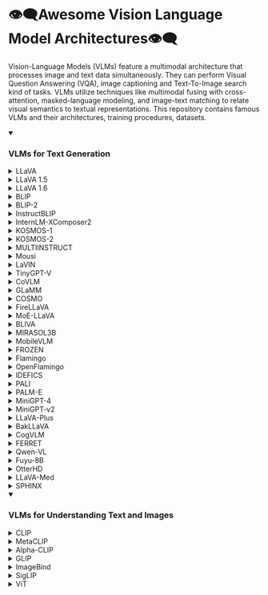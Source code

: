 # 👁️‍🗨️Awesome Vision Language Model Architectures👁️‍🗨️

Vision-Language Models (VLMs) feature a multimodal architecture that processes image and text data simultaneously. They can perform Visual Question Answering (VQA), image captioning and Text-To-Image search kind of tasks. VLMs utilize techniques like multimodal fusing with cross-attention, masked-language modeling, and image-text matching to relate visual semantics to textual representations. This repository contains famous VLMs and their architectures, training procedures, datasets.

<details open>
  <summary><h3>VLMs for Text Generation</h3></summary>
<details> 
  
  ![image](https://github.com/gokayfem/Awesome-VLM-Architectures/assets/88277926/722f0fbb-ea52-4a8a-ab1e-bec45ca7d04f)
  <summary>LLaVA</summary>    
    <table>
    <thead>
    <tr>
    <th>Title</th>
    <th>Architecture Overview</th>
    <th>Architecture Components</th>
    <th>Training Methods</th>
    <th>Alignment Techniques</th>
    <th>Alignment Fusion Methods</th>
    <th>Datasets Used</th>
    <th>Datasets Purpose</th>
    </tr>
    </thead>
    <tbody>
    <tr>
    <td><a href="https://arxiv.org/abs/2304.08485">LLaVA: Large Language and Vision Assistant</a></td>
    <td>LLaVA combines a pre-trained language model (LLM) with a visual model to leverage the capabilities of both for multimodal understanding. It integrates a vision encoder with a language decoder for processing and understanding language-image instruction data.</td>
    <td>Key components include the CLIP visual encoder for image feature extraction and the Vicuna language model for processing language instructions. A simple linear layer connects image features to the word embedding space, aligning visual and language representations.</td>
    <td>LLaVA is trained using a two-stage instruction-tuning procedure. The first stage involves pre-training for feature alignment, utilizing a filtered dataset to align image features with LLM word embeddings. The second stage involves fine-tuning both the projection layer and LLM end-to-end on specific tasks like a multimodal chatbot and Science QA, focusing on enhancing the model&#39;s instruction-following capabilities.</td>
    <td>The model employs instruction-tuning to align text-image data, generating multimodal instruction-following data using GPT-4. This involves converting image-text pairs into formats suitable for instruction-following tasks.</td>
    <td>A trainable projection matrix is used to convert visual features into language embedding tokens, aligning image and language representations within the same dimensional space. This facilitates encoding vision and text together effectively.</td>
    <td>Filtered CC3M, LLaVA-Instruct-158K, ScienceQA</td>
    <td>Filtered CC3M is used for pre-training to align visual and language features. LLaVA-Instruct-158K, a dataset generated using GPT-4, is used for fine-tuning on multimodal tasks. ScienceQA is utilized to evaluate the model&#39;s performance on multimodal reasoning tasks.</td>
    </tr>
    </tbody>
    </table>
</details>
<details>  
  <summary>LLaVA 1.5</summary> 
    <table>
    <thead>
    <tr>
    <th>Title</th>
    <th>Architecture Overview</th>
    <th>Architecture Components</th>
    <th>Training Methods</th>
    <th>Alignment Techniques</th>
    <th>Alignment Fusion Methods</th>
    <th>Datasets Used</th>
    <th>Datasets Purpose</th>
    </tr>
    </thead>
    <tbody>
    <tr>
    <td><a href="https://arxiv.org/abs/2310.03744">Improved Baselines with Visual Instruction Tuning</a></td>
    <td>This paper introduces enhancements to LLaVA&#39;s architecture, employing a CLIP-ViT-L-336px vision encoder and an MLP projection layer, which significantly improves its data efficiency and performance across a range of benchmarks.</td>
    <td>The enhanced architecture includes the CLIP-ViT-L-336px for visual encoding and a multi-layer perceptron (MLP) for the vision-language cross-modal connector, enhancing the model&#39;s multimodal understanding.</td>
    <td>LLaVA-1.5 achieves state-of-the-art performance on 11 benchmarks with simple modifications, using a two-stage training approach focusing on efficient feature alignment and fine-tuning with academic-task-oriented VQA data.</td>
    <td>The paper focuses on improving multimodal alignment through instruction tuning, employing a more powerful MLP vision-language connector over the original linear projection, facilitating better integration of visual and linguistic data.</td>
    <td>Uses an MLP-based vision-language connector for more effective fusion of visual and textual representations, aligning them closely in the embedding space.</td>
    <td>VQA-v2, GQA, academic-task-oriented VQA datasets, incorporating OCR and region-level perception data.</td>
    <td>These datasets are used to significantly enhance the model&#39;s visual understanding and reasoning capabilities, demonstrating state-of-the-art performance with academic-task-oriented data.</td>
    </tr>
    </tbody>
    </table>
</details>
<details>  
  <summary>LLaVA 1.6</summary> 
    <table>
    <thead>
    <tr>
    <th>Title</th>
    <th>Architecture Overview</th>
    <th>Architecture Components</th>
    <th>Training Methods</th>
    <th>Alignment Techniques</th>
    <th>Alignment Fusion Methods</th>
    <th>Datasets Used</th>
    <th>Datasets Purpose</th>
    </tr>
    </thead>
    <tbody>
    <tr>
    <td><a href="https://llava-vl.github.io/blog/2024-01-30-llava-next/">LLaVA-NeXT: Improved reasoning, OCR, and world knowledge</a></td>
    <td>LLaVA-NeXT introduces enhancements to LLaVA with higher image resolutions, improved visual reasoning and OCR capabilities, and better world knowledge. It maintains the minimalistic design of LLaVA-1.5, focusing on data efficiency and performance.</td>
    <td>Improvements include a higher input image resolution supporting up to 672x672, 336x1344, 1344x336 pixels, an enhanced visual instruction tuning data mixture for better reasoning and OCR, and efficient deployment with SGLang.</td>
    <td>LLaVA-NeXT is trained using less than 1M visual instruction tuning samples and reuses the pretrained connector from LLaVA-1.5, achieving efficient training with just 32 A100 GPUs in about 1 day.</td>
    <td>The model leverages high-resolution images for detailed visual perception and incorporates a high-quality data mixture for robust visual conversation and instruction following.</td>
    <td>Employs dynamic high-resolution techniques (&#39;AnyRes&#39;) to improve model&#39;s visual understanding, allowing it to handle images with varying resolutions effectively.</td>
    <td>LAION-GPT-V, ShareGPT-4V, DocVQA, SynDog-EN, ChartQA, DVQA, AI2D</td>
    <td>These datasets are utilized to enhance the model&#39;s visual reasoning, OCR capabilities, and understanding of charts and diagrams, aiming for improved performance across diverse multimodal tasks.</td>
    </tr>
    </tbody>
    </table>
</details>
<details>

  ![image](https://github.com/gokayfem/Awesome-VLM-Architectures/assets/88277926/27db1037-2b48-4097-9891-019ba77fc536)
  <summary>BLIP</summary>
    <table>
    <thead>
    <tr>
    <th>Title</th>
    <th>Architecture Overview</th>
    <th>Architecture Components</th>
    <th>Training Methods</th>
    <th>Alignment Techniques</th>
    <th>Alignment Fusion Methods</th>
    <th>Datasets Used</th>
    <th>Datasets Purpose</th>
    </tr>
    </thead>
    <tbody>
    <tr>
    <td><a href="https://arxiv.org/abs/2201.12086">BLIP: Bootstrapping Language-Image Pre-training for Unified Vision-Language Understanding and Generation</a></td>
    <td>BLIP introduces a Multimodal Mixture of Encoder-Decoder (MED) architecture for effective multi-task pre-training and flexible transfer learning. MED can function as a unimodal encoder, an image-grounded text encoder, or an image-grounded text decoder, allowing it to adapt to a variety of vision-language tasks.</td>
    <td>Visual Transformer as image encoder, BERT-based text encoder, additional cross-attention layers for image-text interaction, and causal self-attention layers for text generation. MED supports three functionalities: unimodal encoding, image-grounded text encoding, and image-grounded text decoding.</td>
    <td>Joint optimization of three pre-training objectives: Image-Text Contrastive Learning (ITC) for aligning visual and textual features, Image-Text Matching (ITM) for learning fine-grained image-text alignment, and Image-Conditioned Language Modeling (LM) for text generation from images. Uses a combination of human-annotated and web-collected noisy image-text pairs.</td>
    <td>Uses ITC and ITM losses for text-image alignment, leveraging a multimodal representation that captures the fine-grained relationship between visual and textual information.</td>
    <td>Employs cross-attention layers to inject visual information into the text encoder for image-grounded text encoding and modifies self-attention layers in the decoder for text generation, enabling effective encoding of vision and text together.</td>
    <td>COCO, Visual Genome, Conceptual Captions, Conceptual 12M, SBU Captions, LAION</td>
    <td>Used for pre-training to learn vision-language tasks, with COCO and Visual Genome providing high-quality human-annotated pairs, and the web datasets offering a large volume of image-text pairs for scalability and robustness enhancement.</td>
    </tr>
    </tbody>
    </table>
</details>
<details>

  ![image](https://github.com/gokayfem/Awesome-VLM-Architectures/assets/88277926/604460f9-478c-4cc1-ba35-287447c04b26)
  <summary>BLIP-2</summary>
    <table>
    <thead>
    <tr>
    <th>Title</th>
    <th>Architecture Overview</th>
    <th>Architecture Components</th>
    <th>Training Methods</th>
    <th>Alignment Techniques</th>
    <th>Alignment Fusion Methods</th>
    <th>Datasets Used</th>
    <th>Datasets Purpose</th>
    </tr>
    </thead>
    <tbody>
    <tr>
    <td><a href="https://arxiv.org/abs/2301.12597">BLIP-2: Bootstrapping Language-Image Pre-training with Frozen Image Encoders and Large Language Models</a></td>
    <td>BLIP-2 integrates frozen pre-trained image encoders and language models, leveraging a lightweight Querying Transformer (Q-Former) for bridging the modality gap between vision and language.</td>
    <td>Key components include frozen image encoders for visual representation, frozen large language models (LLMs) for textual understanding, and the Q-Former for extracting and integrating visual features relevant to textual queries.</td>
    <td>BLIP-2 employs a two-stage pre-training strategy. The first stage focuses on vision-language representation learning using frozen image encoders. The second stage involves vision-to-language generative learning leveraging frozen LLMs.</td>
    <td>The model uses learnable query vectors in the Q-Former to perform effective vision-language alignment.</td>
    <td>Fusion involves extracting language-informative visual representations via Q-Former, which are then integrated with LLMs to generate relevant textual outputs.</td>
    <td>COCO, Visual Genome, CC3M, CC12M, SBU, LAION400M</td>
    <td>These datasets facilitate comprehensive pre-training by providing diverse image-text pairs for learning visual representations and language generation tasks.</td>
    </tr>
    </tbody>
    </table>
</details>
<details>

  ![image](https://github.com/gokayfem/Awesome-VLM-Architectures/assets/88277926/5839e3a6-6fb8-469c-b84e-d60a851c1642)
  <summary>InstructBLIP</summary>
    <table>
    <thead>
    <tr>
    <th>Title</th>
    <th>Architecture Overview</th>
    <th>Architecture Components</th>
    <th>Training Methods</th>
    <th>Alignment Techniques</th>
    <th>Alignment Fusion Methods</th>
    <th>Datasets Used</th>
    <th>Datasets Purpose</th>
    </tr>
    </thead>
    <tbody>
    <tr>
    <td><a href="https://arxiv.org/abs/2305.06500v2">InstructBLIP: Towards General-purpose Vision-Language Models with Instruction Tuning </a></td>
    <td>InstructBLIP builds upon the pretrained BLIP-2 models, incorporating an image encoder, a large language model (LLM), and a Query Transformer (Q-Former) to bridge the two. The architecture is designed for instruction tuning, with the Q-Former being fine-tuned while keeping the image encoder and LLM frozen.</td>
    <td>Key components include a pre-trained BLIP-2 model (image encoder and LLM) and the Query Transformer (Q-Former), which extracts instruction-aware visual features from the image encoder&#39;s output.</td>
    <td>InstructBLIP is trained on a diverse set of instruction data, utilizing a balanced sampling strategy to synchronize learning across datasets. It employs the standard language modeling loss for instruction tuning, with specific adaptations for datasets involving scene texts by adding OCR tokens.</td>
    <td>Utilizes the Query Transformer (Q-Former) to achieve instruction-aware visual feature extraction, enabling the model to adapt visual representations to the task instruction.</td>
    <td>The Q-Former interacts with the image encoder&#39;s output through cross attention, using instruction text tokens as additional input to extract task-relevant image features. These features are then fed as soft prompt input to the LLM.</td>
    <td>26 datasets across 11 task categories, including image captioning, visual reasoning, image question answering, and more.</td>
    <td>Datasets are transformed into instruction tuning format to train the model for a wide range of vision-language tasks and evaluate its zero-shot generalization ability on unseen data and tasks.</td>
    </tr>
    </tbody>
    </table>
</details>
<details>

  ![image](https://github.com/gokayfem/Awesome-VLM-Architectures/assets/88277926/732d3b7b-02de-42d3-ae76-800bf035b391)
  <summary>InternLM-XComposer2</summary>
    <table>
    <thead>
    <tr>
    <th>Title</th>
    <th>Architecture.Overview</th>
    <th>Architecture.Components</th>
    <th>Training.Methods</th>
    <th>Alignment.Techniques</th>
    <th>Alignment.Fusion Methods</th>
    <th>Datasets.Used</th>
    <th>Datasets.Purpose</th>
    </tr>
    </thead>
    <tbody>
    <tr>
    <td><a href="https://ar5iv.org/pdf/2401.16420.pdf">InternLM-XComposer2: Mastering Free-form Text-Image Composition and Comprehension in Vision-Language Large Models</a></td>
    <td>InternLM-XComposer2 incorporates a vision encoder and a Large Language Model (LLM) interconnected via a Partial LoRA module. The model processes images and text, using visual tokens from the vision encoder and language tokens from the tokenized text.</td>
    <td>The model includes a vision encoder that extracts visual features, pre-trained using CLIP for image-language contrastive learning. InternLM-2 serves as the LLM, offering multi-lingual capabilities. The Partial LoRA (Low-Rank Adaptation) module aligns visual and language tokens by applying low-rank adaptation exclusively to visual tokens.</td>
    <td>Pre-training involves fine-tuning the vision encoder and Partial LoRA to align visual tokens with the LLM, using datasets for general semantic alignment, world knowledge alignment, and vision capability enhancement. Supervised fine-tuning includes multi-task training and free-form text-image composition, enhancing the model&#39;s ability to utilize image information and compose text-image content.</td>
    <td>Partial LoRA is used for effective alignment of different modalities, enriching the LLM with modality-specific knowledge while preserving its inherent capabilities.</td>
    <td>Partial LoRA selectively enhances visual tokens for robust performance in both visual and textual domains, enabling detailed perception, logical reasoning, and extensive knowledge integration in multimodal understanding.</td>
    <td>ShareGPT4V-PT, COCO, Nocaps, TextCaps, LAION400M, SBU, CC 3M, Concept Data, WanJuan, Flicker, MMC-Instruction, VQAv2, GQA, OK-VQA, AI2D, SQA, DVQA, ChartQA, MathQA, Geometry3K, A-OKVQA, KVQA, LLaVA-150k, LVIS-Instruct4V, ShareGPT-en&amp;zh, InternLM-Chat</td>
    <td>Used for pre-training and supervised fine-tuning to equip the model with capabilities in general semantic alignment, world knowledge alignment, vision capability enhancement, and to facilitate free-form text-image composition.</td>
    </tr>
    </tbody>
    </table>
</details>
<details>

  ![image](https://github.com/gokayfem/Awesome-VLM-Architectures/assets/88277926/50a9bbc0-b888-4407-800d-71880e248916)
  <summary>KOSMOS-1</summary>
    <table>
    <thead>
    <tr>
    <th>Title</th>
    <th>Architecture Overview</th>
    <th>Architecture Components</th>
    <th>Training Methods</th>
    <th>Alignment Techniques</th>
    <th>Alignment Fusion Methods</th>
    <th>Datasets Used</th>
    <th>Datasets Purpose</th>
    </tr>
    </thead>
    <tbody>
    <tr>
    <td><a href="https://arxiv.org/abs/2302.14045">Language Is Not All You Need: Aligning Perception with Language Models</a></td>
    <td>KOSMOS-1 is a multimodal large language model that integrates general modalities perception, zero-shot learning, few-shot learning, and generates outputs in an auto-regressive manner. Its backbone is a Transformer-based causal language model that incorporates text and other modalities.</td>
    <td>Key components include a Transformer-based decoder for processing input sequences, embedding modules for encoding text and modalities into vectors, and MAGNETO and XPOS for architecture improvements.</td>
    <td>Trained on web-scale multimodal corpora including monomodal data, cross-modal paired data, and interleaved multimodal data. It utilizes next-token prediction tasks for learning, with a focus on maximizing the log-likelihood of tokens.</td>
    <td>Utilizes interleaved image-text data for aligning the perception of general modalities with language models.</td>
    <td>The embedding module encodes both text tokens and input modalities into vectors, which are then processed by the Transformer-based decoder, integrating vision and text through sequential processing.</td>
    <td>The Pile, Common Crawl, English LAION-2B, LAION-400M, COYO-700M, Conceptual Captions, interleaved image-text data from Common Crawl.</td>
    <td>Text corpora for representation learning and language tasks, image-caption pairs and interleaved data for aligning perception with language models, and improving few-shot abilities.</td>
    </tr>
    </tbody>
    </table>
</details>
<details>

  ![image](https://github.com/gokayfem/Awesome-VLM-Architectures/assets/88277926/17420c9c-759d-4690-bfc8-e8d7792111e7)
  <summary>KOSMOS-2</summary>
    <table>
    <thead>
    <tr>
    <th>Title</th>
    <th>Architecture Overview</th>
    <th>Architecture Components</th>
    <th>Training Methods</th>
    <th>Alignment Techniques</th>
    <th>Alignment Fusion Methods</th>
    <th>Datasets Used</th>
    <th>Datasets Purpose</th>
    </tr>
    </thead>
    <tbody>
    <tr>
    <td><a href="https://arxiv.org/abs/2306.14824">KOSMOS-2: Grounding Multimodal Large Language Models to the World</a></td>
    <td>KOSMOS-2 is a grounded multimodal large language model that builds upon KOSMOS-1, integrating grounding and referring capabilities. It adopts the same Transformer-based causal language model architecture and training objectives as KOSMOS-1, with the addition of grounded image-text pairs to its training data.</td>
    <td>The model incorporates the grounding capability by training on a web-scale dataset of grounded image-text pairs (GRIT), utilizing continuous coordinates of bounding boxes converted into discrete location tokens, and linking these with text spans in a unified input representation.</td>
    <td>KOSMOS-2 was trained on grounded image-text pairs, monomodal text corpora, image-caption pairs, and interleaved image-text data. The training involved a large batch size and utilized the AdamW optimizer. The model was trained on 256 V100 GPUs, and the training process included instruction tuning with vision-language and language-only instruction datasets.</td>
    <td>The model&#39;s grounding technique involves converting the continuous coordinates of bounding boxes into discrete location tokens and linking these tokens with their corresponding text spans, effectively grounding text output to visual input.</td>
    <td>KOSMOS-2 uses a unified input representation that combines image embeddings with grounded text and location tokens, enabling the model to understand and refer to specific image regions or objects directly.</td>
    <td>GRIT, monomodal text corpora, image-caption pairs, and interleaved image-text data. GRIT is a large-scale dataset of grounded image-text pairs created for training KOSMOS-2.</td>
    <td>The GRIT dataset was specifically created to train the model with grounding capabilities, while the other datasets were used to enhance the model&#39;s language understanding, multimodal perception, and in-context learning abilities.</td>
    </tr>
    </tbody>
    </table>
</details>
<details>

  ![image](https://github.com/gokayfem/Awesome-VLM-Architectures/assets/88277926/bedfc8b1-7aff-44af-b605-4470ad030bdf)
  <summary>MULTIINSTRUCT</summary>
    <table>
    <thead>
    <tr>
    <th>Title</th>
    <th>Architecture Overview</th>
    <th>Architecture Components</th>
    <th>Training Methods</th>
    <th>Alignment Techniques</th>
    <th>Alignment Fusion Methods</th>
    <th>Datasets Used</th>
    <th>Datasets Purpose</th>
    </tr>
    </thead>
    <tbody>
    <tr>
    <td><a href="https://arxiv.org/abs/2212.10773">MULTIINSTRUCT: Improving Multi-Modal Zero-Shot Learning via Instruction Tuning </a></td>
    <td>MULTIINSTRUCT uses OFA as the base pre-trained multimodal model, adopting a Transformer-based sequence-to-sequence framework for encoding instructions, text, images, and bounding boxes within a unified token space.</td>
    <td>The architecture components include a transformer-based encoder for processing inputs (including optional images) and instructions, and a transformer-based decoder for predicting outputs.</td>
    <td>The model is fine-tuned on the MULTIINSTRUCT dataset with instruction tuning. Training involves mixing instances from multiple tasks, random shuffling, and randomly sampling instruction templates for batch-based training. It also explores transfer learning from the NATURAL INSTRUCTIONS dataset through Mixed Instruction Tuning and Sequential Instruction Tuning.</td>
    <td>Uses byte-pair encoding and VQ-GAN for aligning text and image tokens within a unified vocabulary, enabling the model to process various input/output types seamlessly.</td>
    <td>Employs a unified sequence-to-sequence model architecture to encode multimodal inputs (text, images, bounding boxes) with instructions, facilitating deep integration and alignment of vision and language modalities.</td>
    <td>MULTIINSTRUCT, NATURAL INSTRUCTIONS</td>
    <td>MULTIINSTRUCT is used for fine-tuning the model with multimodal tasks and instructions. NATURAL INSTRUCTIONS is used for exploring transfer learning to enhance model&#39;s performance on multimodal tasks.</td>
    </tr>
    </tbody>
    </table>
</details>
<details>

  ![image](https://github.com/gokayfem/Awesome-VLM-Architectures/assets/88277926/7e09c9d8-4c18-4970-9a24-b5e538285a72)
  <summary>Mousi</summary>
    <table>
    <thead>
    <tr>
    <th>Title</th>
    <th>Architecture.Overview</th>
    <th>Architecture.Components</th>
    <th>Training.Methods</th>
    <th>Alignment.Techniques</th>
    <th>Alignment.Fusion Methods</th>
    <th>Datasets.Used</th>
    <th>Datasets.Purpose</th>
    </tr>
    </thead>
    <tbody>
    <tr>
    <td><a href="https://ar5iv.org/pdf/2401.17221.pdf">MouSi: Poly-Visual-Expert Vision-Language Models</a></td>
    <td>MouSi incorporates multiple visual experts into a single model to enhance VLM capabilities, addressing the limitations of single visual component models. It uses a poly-expert fusion network for integrating outputs from various visual experts, like CLIP for image-text matching and SAM for image segmentation, into a cohesive model that interfaces efficiently with pre-trained LLMs.</td>
    <td>The model consists of a multi-expert visual encoder selecting experts from a pool, a poly-expert fusion network (either a projection fusion method or a Q-Former fusion method), and a pre-trained open-source LLM (e.g., Vicuna v1.5).</td>
    <td>MouSi&#39;s training involves a pre-training phase where the text-only LLM and the multi-expert encoder are frozen, focusing on training the poly-visual fusion network. This is followed by a fine-tuning phase where the LLM is unfrozen and trained alongside the poly-visual fusion network on high-quality supervised datasets.</td>
    <td>MouSi uses a poly-expert fusion network to integrate the outputs of different visual experts, aligning them multimodally to the vision input tokens.</td>
    <td>The fusion is achieved either through a simple projection fusion method or a Q-Former fusion method, facilitating the encoding of vision and text together effectively by compressing multi-channel visual information.</td>
    <td>LCS-558K, LAION-CC-SBU collection, diverse and high-quality SFT datasets</td>
    <td>The LCS-558K and LAION-CC-SBU are used for pre-training to align the representation space of text and images. The SFT datasets are utilized in the fine-tuning phase to train the model on a wide range of multimodal tasks, enhancing its performance and capabilities.</td>
    </tr>
    </tbody>
    </table>
</details>
<details>

  ![image](https://github.com/gokayfem/Awesome-VLM-Architectures/assets/88277926/8afc8259-fa72-4e52-8080-a4ea12208e32)
  <summary>LaVIN</summary>
    <table>
    <thead>
    <tr>
    <th>Title</th>
    <th>Architecture Overview</th>
    <th>Architecture Components</th>
    <th>Training Methods</th>
    <th>Alignment Techniques</th>
    <th>Alignment Fusion Methods</th>
    <th>Datasets Used</th>
    <th>Datasets Purpose</th>
    </tr>
    </thead>
    <tbody>
    <tr>
    <td><a href="https://arxiv.org/abs/2305.15023v3">Cheap and Quick: Efficient Vision-Language Instruction Tuning for Large Language Models </a></td>
    <td>LaVIN introduces a novel learning regime, Mixture-of-Modality Adaptation (MMA), leveraging lightweight adapters for vision-language (VL) instruction tuning. This approach connects the image encoder and LLM, optimizing the entire multimodal LLM via a small number of parameters.</td>
    <td>Key components include Mixture-of-Modality Adapter (MM-Adapter) for connecting the LLM with the image encoder using lightweight adaptation modules, and Mixture-of-Modality Training (MMT) for joint optimization of multimodal LLM in an end-to-end manner.</td>
    <td>LaVIN employs MMA, enabling efficient training by only fine-tuning inserted adapters. This scheme reduces the number of optimized parameters to a small scale (3~5M), significantly cutting training time and storage costs without additional VL pre-training.</td>
    <td>MM-Adapter facilitates automatic shifting between single- and multi-modal instructions, enhancing adaptation to VL tasks.</td>
    <td>MM-Adapter dynamically adjusts adaptations for input features through a routing function, allowing efficient integration of vision and text embeddings.</td>
    <td>ScienceQA, Alphaca-52k, LLaVA-158k</td>
    <td>ScienceQA is used for evaluating multimodal question answering performance. Alphaca-52k (text-only) and LLaVA-158k (text-image pairs) datasets are utilized for tuning and extending LaVIN to a multimodal chatbot, demonstrating its superior vision-language understanding.</td>
    </tr>
    </tbody>
    </table>
</details>
<details>

  ![image](https://github.com/gokayfem/Awesome-VLM-Architectures/assets/88277926/3e7c93bc-7963-4c2e-b207-226a03d152ca)
  <summary>TinyGPT-V</summary>
    <table>
    <thead>
    <tr>
    <th>Title</th>
    <th>Architecture Overview</th>
    <th>Architecture Components</th>
    <th>Training Methods</th>
    <th>Alignment Techniques</th>
    <th>Alignment Fusion Methods</th>
    <th>Datasets Used</th>
    <th>Datasets Purpose</th>
    </tr>
    </thead>
    <tbody>
    <tr>
    <td><a href="https://arxiv.org/abs/2312.16862v1">TinyGPT-V: Efficient Multimodal Large Language Model via Small Backbones</a></td>
    <td>TinyGPT-V architecture includes a visual encoder (EVA of ViT), linear projection layers, and the Phi-2 language model as its backbone. It utilizes Q-Former from BLIP-2 for initial linear projection, aiming to efficiently embed visual features into the language model.</td>
    <td>Visual encoder backbone (EVA of ViT), linear projection layers for embedding visual features, Phi-2 large language model with 2.7 billion parameters, normalization and LoRA mechanisms to stabilize training and enhance model&#39;s performance.</td>
    <td>TinyGPT-V&#39;s training comprises four stages: warm-up training with image-text pairs, pre-training to process image modality inputs, instruction fine-tuning with image-text pairings for human-like learning, and multi-task learning to enhance conversation abilities and multimodal instruction tuning.</td>
    <td>Uses linear projection layers and Q-Former for embedding visual features, LoRA for fine-tuning language model, normalization techniques (RMSNorm and LayerNorm) to stabilize training.</td>
    <td>Employs linear projection layers and the Q-Former layer from BLIP-2 architecture for initial embedding of visual features into the language model, ensuring efficient encoding and fusion of vision and text.</td>
    <td>LAION, CC3M, SBU, MiniGPT-4 Stage2 for CC &amp; SBU, Text Captions, RefCOCO, RefCOCO+, RefCOCOg, Visual Genome, GQA, VQAv2, OK-VQA, AOK-VQA, LLaVA dataset, Flickr30k, Multi-task conversation, Unnatural Instructions</td>
    <td>Used for various stages of training including warm-up, pre-training, instruction fine-tuning, and multi-task learning. Supports the model&#39;s capabilities in vision-language understanding, generation, and performing tasks like visual question answering, image captioning, referring expression comprehension, object parsing, and grounding.</td>
    </tr>
    </tbody>
    </table>
</details>
<details>

  ![image](https://github.com/gokayfem/Awesome-VLM-Architectures/assets/88277926/80e807cb-c2cf-491a-a3b4-1223afde1981)
  <summary>CoVLM</summary>
    <table>
    <thead>
    <tr>
    <th>Title</th>
    <th>Architecture Overview</th>
    <th>Architecture Components</th>
    <th>Training Methods</th>
    <th>Alignment Techniques</th>
    <th>Alignment Fusion Methods</th>
    <th>Datasets Used</th>
    <th>Datasets Purpose</th>
    </tr>
    </thead>
    <tbody>
    <tr>
    <td><a href="https://arxiv.org/abs/2311.03354v1">CoVLM: Composing Visual Entities and Relationships in Large Language Models via Communicative Decoding</a></td>
    <td>CoVLM integrates a vision module and a language model (LLM) to achieve vision-language communicative decoding. It uses communication tokens for dynamic interaction between the detection network and the LLM.</td>
    <td>Image encoder (CLIP ViT-L), detection network (YOLOX), pre-trained Pythia model for LLM. Special communication tokens facilitate vision-language modeling and communication.</td>
    <td>CoVLM was pre-trained on a large-scale grounded image-text dataset consisting of 97M image-text pairs from various sources. It utilizes a grounding pipeline to associate text spans with corresponding visual entities in images.</td>
    <td>Utilizes special communication tokens for dynamic interaction and iterative communication between vision and language components, facilitating top-down language-to-vision and bottom-up vision-to-language communication.</td>
    <td>The model embeds visual and text features into a shared embedding space, enabling seamless integration and interaction between language tokens and visual embeddings.</td>
    <td>COCO, CC3M, CC12M, Visual Genome, SBU, LAION400M</td>
    <td>Used for pre-training CoVLM by grounding image-text pairs, facilitating the association of text descriptions with their corresponding visual entities.</td>
    </tr>
    </tbody>
    </table>
</details>
<details>

  ![image](https://github.com/gokayfem/Awesome-VLM-Architectures/assets/88277926/ccb22206-6a48-4b77-8cc1-094fe86d72fd)
  <summary>GLaMM</summary>
    <table>
    <thead>
    <tr>
    <th>Title</th>
    <th>Architecture.Overview</th>
    <th>Architecture.Components</th>
    <th>Training.Methods</th>
    <th>Alignment.Techniques</th>
    <th>Alignment.Fusion Methods</th>
    <th>Datasets.Used</th>
    <th>Datasets.Purpose</th>
    </tr>
    </thead>
    <tbody>
    <tr>
    <td><a href="https://ar5iv.org/pdf/2311.03356.pdf">GLaMM: Pixel Grounding Large Multimodal Model</a></td>
    <td>GLaMM integrates five core components for visually grounded conversations: Global Image Encoder, Region Encoder, LLM, Grounding Image Encoder, and Pixel Decoder. It handles both textual and visual prompts, offering scene-level understanding, region-level understanding, and pixel-level grounding.</td>
    <td>Global Image Encoder for holistic scene understanding, Region Encoder for interpreting user-specified image regions, LLM for integrating projected image features and text instructions, Grounding Image Encoder for pixel-level object grounding, and Pixel Decoder for generating segmentation masks.</td>
    <td>Utilizes a comprehensive approach involving both automated and manual data annotation pipelines. The Grounding-anything Dataset (GranD) is developed for densely annotated captions and segmentation masks, supporting the model&#39;s training for the Grounded Conversation Generation (GCG) task.</td>
    <td>Employs a vision-to-language (V-L) projection layer for mapping image features into the language space, enabling effective text-image alignment.</td>
    <td>The model uses a language-to-prompt (L-P) projection layer for transforming text embeddings related to segmentation into the decoder space, facilitating the encoding of vision and text together for pixel-level grounding.</td>
    <td>Grounding-anything Dataset (GranD)</td>
    <td>GranD is used for pretraining and fine-tuning GLaMM, offering 7.5M unique concepts grounded in 810M regions with segmentation masks for training the model in the novel Grounded Conversation Generation task.</td>
    </tr>
    </tbody>
    </table>
</details>
<details>

  ![image](https://github.com/gokayfem/Awesome-VLM-Architectures/assets/88277926/0c256daa-1573-4110-a665-5927ee2e293f)
  <summary>COSMO</summary>
    <table>
    <thead>
    <tr>
    <th>Title</th>
    <th>Architecture.Overview</th>
    <th>Architecture.Components</th>
    <th>Training.Methods</th>
    <th>Alignment.Techniques</th>
    <th>Alignment.Fusion Methods</th>
    <th>Datasets.Used</th>
    <th>Datasets.Purpose</th>
    </tr>
    </thead>
    <tbody>
    <tr>
    <td><a href="https://arxiv.org/pdf/2401.00849.pdf">COntrastive-Streamlined MultimOdal framework (CosMo)</a></td>
    <td>CosMo introduces a novel architecture for interleaved data pre-training, combining a visual encoder with a pre-trained Large Language Model (LLM) partitioned into dedicated unimodal text processing and multimodal data handling components. It incorporates an additional contrastive loss to enhance both classification and generation tasks.</td>
    <td>The framework consists of two main components: a visual encoder based on Vision Transformer (ViT) from Open-CLIP, and an LLM. The LLM is partitioned into two segments for diverse tasks, aiming to reduce overall parameters while handling extensive interleaved data sequences.</td>
    <td>CosMo is trained with a blend of language modeling loss and contrastive loss, aimed at handling interleaved text and visual sequences. It employs AdamW optimizer, a cosine learning rate schedule, and DeepSpeed fp16 precision for training across 128 NVIDIA V100 GPUs, demonstrating a strategic partitioning of the LLM into dedicated components for improved computational efficiency.</td>
    <td>CosMo enhances image-text alignment by incorporating a learnable query for global attention across all tokens, including an additional query for Text Fusion Layers. This allows a comprehensive understanding of token sets and optimizes the contrastive loss.</td>
    <td>The model employs gated cross-attention layers for multimodal fusion, introducing bottlenecks in input and output feature channels to reduce learnable parameters. This lightweight fusion approach effectively integrates visual information for precise next-token prediction.</td>
    <td>CC3M, SBU, LAION400M, DataComp1B, MMC4, WebVid, Howto-Interlink7M</td>
    <td>These datasets were used to train CosMo, providing a mix of image-text, video-text, and interleaved image-text data. Howto-Interlink7M, a novel dataset introduced in this work, aims to provide high-quality annotated captions for improved video-language understanding, demonstrating the model&#39;s effectiveness across 14 diverse downstream datasets.</td>
    </tr>
    </tbody>
    </table>
</details>
<details>
  <summary>FireLLaVA</summary>
    <table>
    <thead>
    <tr>
    <th>Title</th>
    <th>Architecture Overview</th>
    <th>Architecture Components</th>
    <th>Training Methods</th>
    <th>Alignment Techniques</th>
    <th>Alignment Fusion Methods</th>
    <th>Datasets Used</th>
    <th>Datasets Purpose</th>
    </tr>
    </thead>
    <tbody>
    <tr>
    <td><a href="https://fireworks.ai/blog/firellava-the-first-commercially-permissive-oss-llava-model">FireLLaVA: the first commercially permissive OSS LLaVA model</a></td>
    <td>FireLLaVA is a multi-modal, commercially permissive VLM based on the LLaVA model framework, utilizing OSS models for data generation and training. It incorporates the CodeLlama 34B Instruct model for language understanding and leverages visual language conversations generated via bounding box labels and captions.</td>
    <td>The model combines a language component, CodeLlama 34B Instruct, for processing textual input and a vision component similar to OpenAI&#39;s CLIP-ViT for interpreting visual content.</td>
    <td>Training involved generating visual language conversations with a language-only OSS model by inputting bounding box labels and captions. The instruction fine-tuning stage utilized 588K lines of visual question answering or conversation data, combining permissive original LLaVA data and Fireworks.ai generated data.</td>
    <td>Utilizes bounding box labels and captions for generating training data, aligning text and image data.</td>
    <td>The model architecture likely involves embedding fusion at some stage to integrate vision and text inputs, though specific fusion methods are not detailed.</td>
    <td>Original LLaVA training data, Fireworks.ai generated data</td>
    <td>Used for instruction fine-tuning to enable the model to understand and generate responses based on both textual and visual inputs.</td>
    </tr>
    </tbody>
    </table>
</details>
<details>

  ![image](https://github.com/gokayfem/Awesome-VLM-Architectures/assets/88277926/0e5e214b-be64-4aac-aba4-04c97970b9de)
  <summary>MoE-LLaVA</summary>
    <table>
    <thead>
    <tr>
    <th>Title</th>
    <th>Architecture Overview</th>
    <th>Architecture Components</th>
    <th>Training Methods</th>
    <th>Alignment Techniques</th>
    <th>Alignment Fusion Methods</th>
    <th>Datasets Used</th>
    <th>Datasets Purpose</th>
    </tr>
    </thead>
    <tbody>
    <tr>
    <td><a href="https://arxiv.org/abs/2401.15947">MoE-LLaVA: Mixture of Experts for Large Vision-Language Models</a></td>
    <td>MoE-LLaVA introduces a novel architecture integrating mixtures of experts (MoE) with learnable routers within a large vision-language model framework. It features a sparse model design where each token is routed to different experts, with only the top-k experts being activated for processing.</td>
    <td>Key components include a vision encoder, a visual projection layer (MLP), a word embedding layer, multi-head self-attention (MSA) blocks, feed-forward neural networks (FFN), and MoE blocks. The architecture uses layer normalization and residual connections within each block.</td>
    <td>The training employs a three-stage MoE-Tuning strategy. Stage I focuses on adapting image tokens to the LLM with an MLP. Stage II involves training all LLM parameters except the vision encoder for multimodal understanding. Stage III specializes in initializing and training the MoE layers exclusively, utilizing the FFNs from Stage II as the initialization weights for the experts.</td>
    <td>MoE-LLaVA employs learnable routers to dynamically distribute tokens to the most relevant experts for processing, effectively aligning text and image modalities.</td>
    <td>The model concatenates visual and text tokens after processing by the vision encoder and word embedding layer, respectively. These concatenated tokens are then processed through the LLM blocks and MoE blocks, allowing for a deep integration of visual and textual information.</td>
    <td>LLaVA-PT, Hybrid-FT, SViT, LVIS, LRV, MIMIC-IT, LLaVA-FT</td>
    <td>These datasets are used across different training stages to enhance the model&#39;s multimodal understanding capabilities. LLaVA-PT is used for pretraining in Stage I, Hybrid-FT (a combination of several datasets) for Stage II to bolster multimodal instruction tuning, and LLaVA-FT for Stage III focusing on fine-tuning the MoE layers.</td>
    </tr>
    </tbody>
    </table>
</details>
<details>

  ![image](https://github.com/gokayfem/Awesome-VLM-Architectures/assets/88277926/44c53b8a-ad35-4eca-a68b-63af32e6ccf1)
  <summary>BLIVA</summary>
    <table>
    <thead>
    <tr>
    <th>Title</th>
    <th>Architecture Overview</th>
    <th>Architecture Components</th>
    <th>Training Methods</th>
    <th>Alignment Techniques</th>
    <th>Alignment Fusion Methods</th>
    <th>Datasets Used</th>
    <th>Datasets Purpose</th>
    </tr>
    </thead>
    <tbody>
    <tr>
    <td><a href="https://arxiv.org/abs/2308.09936v3">BLIVA: A Simple Multimodal LLM for Better Handling of Text-Rich Visual Questions</a></td>
    <td>BLIVA is an augmented version of InstructBLIP with Visual Assistant, designed to incorporate both learned query embeddings from InstructBLIP and directly projected encoded patch embeddings into the LLM, inspired by LLaVA. This architecture aims to capture intricate details in text-rich visual contexts that may be missed during the query decoding process.</td>
    <td>BLIVA includes a vision tower for encoding visual representations from input images into encoded patch embeddings, a Q-former to extract refined learned query embeddings, and a projection layer allowing the LLM to grasp rich visual knowledge. These components are combined and fed directly to the LLM.</td>
    <td>BLIVA employs a two-stage training scheme: pre-training with image-text pairs from captioning datasets to align the LLM with visual information, and instruction tuning using VQA data to enhance performance. It starts with pre-training the patch embeddings projection layer, followed by fine-tuning both the Q-former and the projection layer with instruction tuning data, keeping the image encoder and LLM frozen to avoid catastrophic forgetting.</td>
    <td>The model uses learned query embeddings with an additional visual assistant branch utilizing encoded patch embeddings. This approach addresses the limitations of image information typically provided to LLMs.</td>
    <td>BLIVA merges learned query embeddings with encoded patch embeddings to improve text-image visual perception. The embeddings are concatenated and fed directly to the LLM, appended immediately after the question text embedding.</td>
    <td>Image captioning datasets, instruction tuning VQA data, YTTB-VQA (YouTube Thumbnail Visual Question-Answer pairs)</td>
    <td>The image captioning datasets are used for pre-training to align the LLM with visual information. Instruction tuning VQA data is used in the second training stage to enhance the LLM&#39;s performance. YTTB-VQA is utilized to demonstrate BLIVA&#39;s capability in processing text-rich images and its applicability in real-world scenarios.</td>
    </tr>
    </tbody>
    </table>
</details>

<details>

  ![image](https://github.com/gokayfem/Awesome-VLM-Architectures/assets/88277926/bfba9ced-9b0a-4959-98d2-5150051d8548)
  <summary>MIRASOL3B</summary>
    <table>
    <thead>
    <tr>
    <th>Title</th>
    <th>Architecture Overview</th>
    <th>Architecture Components</th>
    <th>Training Methods</th>
    <th>Alignment Techniques</th>
    <th>Alignment Fusion Methods</th>
    <th>Datasets Used</th>
    <th>Datasets Purpose</th>
    </tr>
    </thead>
    <tbody>
    <tr>
    <td><a href="https://arxiv.org/abs/2311.05698v2">MIRASOL3B: A Multimodal Autoregressive Model for Time-Aligned and Contextual Modalities</a></td>
    <td>MIRASOL3B is a multimodal autoregressive model that decouples the autoregressive modeling into separate components for time-aligned modalities (audio and video) and contextual modalities (text). It features a Combiner mechanism to fuse audio and video features into compact, expressive representations.</td>
    <td>The model includes two main components: 1) An autoregressive component for time-aligned modalities like audio and video, which processes inputs in smaller, roughly synchronized chunks. 2) A separate autoregressive component for contextual modalities, using combined latent space as cross-attention inputs.</td>
    <td>Training involves partitioning media inputs into smaller segments for efficient processing, using a Combiner to fuse audio and video features, and applying autoregressive modeling for both time-aligned and non-time-aligned modalities. The model uses a combination of losses including latent space reconstruction, video reconstruction, and unaligned text cross-entropy loss.</td>
    <td>Cross-attention weights facilitate the coordination between the autoregressive components for time-aligned and contextual modalities.</td>
    <td>The Combiner fuses audio and video features within concurrent timeframes into a joint representation, using techniques like Transformer and Token Turing Machine (TTM) for efficient feature combination and memory usage.</td>
    <td>Video-Text Pairs (VTP), MSRVTT-QA, VGG-Sound, ActivityNet-QA, NExT-QA, Epic-Sound, Kinetics-Sound</td>
    <td>The datasets were used for pretraining and fine-tuning the model across different modalities and tasks, demonstrating the model&#39;s effectiveness in multimodal understanding and generation, particularly in video question answering and audio-video benchmarks.  </td>
    </tr>
    </tbody>
    </table>
</details>
<details>

  ![image](https://github.com/gokayfem/Awesome-VLM-Architectures/assets/88277926/59a06109-ba49-4299-951c-d7c0c562bca3)
  <summary>MobileVLM</summary>
    <table>
    <thead>
    <tr>
    <th>Title</th>
    <th>Architecture.Overview</th>
    <th>Architecture.Components</th>
    <th>Training.Methods</th>
    <th>Alignment.Techniques</th>
    <th>Alignment.Fusion Methods</th>
    <th>Datasets.Used</th>
    <th>Datasets.Purpose</th>
    </tr>
    </thead>
    <tbody>
    <tr>
    <td><a href="https://ar5iv.org/pdf/2312.16886.pdf">MobileVLM: A Fast, Strong and Open Vision Language Assistant for Mobile Devices</a></td>
    <td>MobileVLM incorporates a visual encoder, a language model tailored for edge devices (MobileLLaMA), and an efficient projector (Lightweight Downsample Projector - LDP) to align visual and textual spaces efficiently for mobile scenarios.</td>
    <td>The visual encoder is based on CLIP ViT-L/14 with a resolution of 336x336. MobileLLaMA, the language model, is a downscaled version of LLaMA for mobile devices. The efficient projector, LDP, facilitates visual-textual feature alignment with minimized computational cost.</td>
    <td>Training involves three stages: pre-training language models on the text-only RedPajama v1 dataset, supervised fine-tuning on multi-turn dialogues between humans and ChatGPT, and training vision language models using multimodal datasets.</td>
    <td>LDP (Lightweight Downsample Projector) is used for efficient alignment of visual and textual features, leveraging mobile-friendly operations like depth-wise convolution.</td>
    <td>LDP enables the efficient fusion of vision and text embeddings by downsampling visual tokens to align with the language model&#39;s input dimension, maintaining spatial information while optimizing computational efficiency.</td>
    <td>RedPajama v1, multimodal datasets</td>
    <td>RedPajama v1 is used for pre-training language models on text-only data. Multimodal datasets are used for training vision language models to handle visual and textual information.</td>
    </tr>
    </tbody>
    </table>
</details>
<details> 

  ![image](https://github.com/gokayfem/Awesome-VLM-Architectures/assets/88277926/4156475d-e501-495e-98bb-66efdd5b03f7)
  <summary>FROZEN</summary> 
    <table>
    <thead>
    <tr>
    <th>Title</th>
    <th>Architecture Overview</th>
    <th>Architecture Components</th>
    <th>Training Methods</th>
    <th>Alignment Techniques</th>
    <th>Alignment Fusion Methods</th>
    <th>Datasets Used</th>
    <th>Datasets Purpose</th>
    </tr>
    </thead>
    <tbody>
    <tr>
    <td><a href="https://arxiv.org/abs/2106.13884">Multimodal Few-Shot Learning with Frozen Language Models</a></td>
    <td>Frozen introduces a method to extend few-shot learning capabilities of language models to multimodal settings (vision and language) without modifying the language model&#39;s weights. It involves training a vision encoder to encode images into a sequence of continuous embeddings.</td>
    <td>The architecture includes a pre-trained autoregressive language model based on the Transformer architecture and a vision encoder based on NF-ResNet-50. It uses the final output vector of the NF-Resnet after global pooling as a visual prefix.</td>
    <td>Training updates only the parameters of the vision encoder using paired image-caption data from the Conceptual Captions dataset. The language model&#39;s weights remain frozen, making the system modular and simple.</td>
    <td>Frozen employs a dynamic visual prefix, contrasting with static text prompts used in prefix tuning. This allows for multimodal task performance improvement through in-context learning.</td>
    <td>The visual prefix is linearly mapped and reshaped into a sequence of embeddings, functioning similarly to an embedding sequence of prefix tokens, facilitating the model&#39;s adaptation to multimodal inputs.</td>
    <td>Conceptual Captions</td>
    <td>Used for training the vision encoder to encode images into sequences of embeddings that are then processed by the language model to generate appropriate captions.</td>
    </tr>
    </tbody>
    </table>
</details>
<details> 

  ![image](https://github.com/gokayfem/Awesome-VLM-Architectures/assets/88277926/b46ebf3e-67fc-401e-a6ea-6f4797da372d)
  <summary>Flamingo</summary>   
    <table>
    <thead>
    <tr>
    <th>Title</th>
    <th>Architecture Overview</th>
    <th>Architecture Components</th>
    <th>Training Methods</th>
    <th>Alignment Techniques</th>
    <th>Alignment Fusion Methods</th>
    <th>Datasets Used</th>
    <th>Datasets Purpose</th>
    </tr>
    </thead>
    <tbody>
    <tr>
    <td><a href="https://arxiv.org/abs/2204.14198v2">Flamingo: a Visual Language Model for Few-Shot Learning</a></td>
    <td>Flamingo is a Visual Language Model that integrates pretrained vision and language models to handle interleaved visual and textual data, capable of processing sequences of text tokens interleaved with images and/or videos to produce text output. It leverages a Perceiver-based architecture for handling high-resolution images or videos.</td>
    <td>Key components include the Perceiver Resampler for reducing large feature maps to a manageable number of visual tokens, and gated cross-attention dense (GATED XATTN-DENSE) layers for conditioning the language model on visual inputs.</td>
    <td>Flamingo is trained on a diverse mixture of datasets scraped from the web, including interleaved image and text data, image-text pairs, and video-text pairs. The model minimizes a weighted sum of per-dataset expected negative log-likelihoods of text given visual inputs, using a gradient accumulation strategy over all datasets.</td>
    <td>The model uses a unique image-causal modeling approach to manage text-to-image cross-attention, allowing it to attend to visual tokens of the image that appeared just before the given text token in the interleaved sequence.</td>
    <td>Flamingo employs gated cross-attention layers (GATED XATTN-DENSE) between the pretrained language model layers, using a tanh-gating mechanism to merge the output of these newly added layers with the input representation from the residual connection, allowing for effective fusion of vision and text embeddings.</td>
    <td>MultiModal MassiveWeb (M3W), ALIGN dataset, LTIP (Long Text &amp; Image Pairs), VTP (Video &amp; Text Pairs)</td>
    <td>M3W is used for training on interleaved text and image data, ALIGN for image-text pairs, LTIP for high-quality image-text pairs, and VTP for video-text pairs.</td>
    </tr>
    </tbody>
    </table>
</details>
<details>
  <summary>OpenFlamingo</summary>   
    <table>
    <thead>
    <tr>
    <th>Title</th>
    <th>Architecture Overview</th>
    <th>Architecture Components</th>
    <th>Training Methods</th>
    <th>Alignment Techniques</th>
    <th>Alignment Fusion Methods</th>
    <th>Datasets Used</th>
    <th>Datasets Purpose</th>
    </tr>
    </thead>
    <tbody>
    <tr>
    <td><a href="https://huggingface.co/openflamingo/OpenFlamingo-9B-vitl-mpt7b">OpenFlamingo-9B-vitl-mpt7b</a></td>
    <td>OpenFlamingo is an open-source implementation of DeepMind&#39;s Flamingo models, using a CLIP ViT-L/14 vision encoder and MPT-7B language model.</td>
    <td>Includes cross-attention modules inserted in every fourth decoder block of the pretrained, frozen language model, allowing it to cross-attend to visual features during decoding.</td>
    <td>Trained on web-scraped image-text sequences, utilizing a mixture of LAION-2B and Multimodal C4 datasets. The model employs DistributedDataParallel training across 64 A100 80GB GPUs using automatic BF16 mixed precision.</td>
    <td>Follows the Flamingo modeling paradigm, freezing the vision and language model but training connecting modules for decoding with cross-attention to visual features.</td>
    <td>Cross-attention modules facilitate fusion of vision and text embeddings, inserted at specific intervals within the language model&#39;s decoder blocks.</td>
    <td>LAION-2B, Multimodal C4</td>
    <td>Trained on image-text sequences for understanding and generating text based on visual input, enhancing capabilities in tasks like captioning, visual question answering, and image classification.</td>
    </tr>
    </tbody>
    </table>
</details>
<details>
  <summary>IDEFICS</summary>
    <table>
    <thead>
    <tr>
    <th>Title</th>
    <th>Architecture Overview</th>
    <th>Architecture Components</th>
    <th>Training Methods</th>
    <th>Alignment Techniques</th>
    <th>Alignment Fusion Methods</th>
    <th>Datasets Used</th>
    <th>Datasets Purpose</th>
    </tr>
    </thead>
    <tbody>
    <tr>
    <td><a href="https://huggingface.co/HuggingFaceM4/idefics-80b">IDEFICS: an 80 billion parameters vision and language model</a></td>
    <td>IDEFICS is a large-scale vision and language model with 80 billion parameters, reproducing Flamingo&#39;s capabilities. It accepts sequences of images and text as inputs to generate text outputs.</td>
    <td>It leverages a similar architecture to GPT-4 and Flamingo, integrating vision and language processing in a cohesive model framework.</td>
    <td>The model encountered loss spikes during training, addressed through rollback strategies and learning rate adjustments. Training stability was improved with an auxiliary z-loss to normalize logits.</td>
    <td>IDEFICS follows Flamingo&#39;s approach, using pretrained vision and language backbones and focusing on cross-modal understanding. The model&#39;s performance benefits from training on multimodal web documents.</td>
    <td>The specific fusion techniques for vision and text embeddings are not detailed in the memo but are likely similar to those used in Flamingo, involving cross-attention mechanisms.</td>
    <td>OBELICS, a curated collection of interleaved image-text web documents, alongside other web-scraped datasets.</td>
    <td>OBELICS dataset aims to improve model performance on multimodal tasks by leveraging longer text contexts and diverse web document types.</td>
    </tr>
    </tbody>
    </table>
</details>
<details>

  ![image](https://github.com/gokayfem/Awesome-VLM-Architectures/assets/88277926/2565afb0-901c-4438-9488-c73a86261aa5)
  <summary>PALI</summary>
    <table>
    <thead>
    <tr>
    <th>Title</th>
    <th>Architecture Overview</th>
    <th>Architecture Components</th>
    <th>Training Methods</th>
    <th>Alignment Techniques</th>
    <th>Alignment Fusion Methods</th>
    <th>Datasets Used</th>
    <th>Datasets Purpose</th>
    </tr>
    </thead>
    <tbody>
    <tr>
    <td><a href="https://arxiv.org/abs/2209.06794">PALI: A JOINTLY-SCALED MULTILINGUAL LANGUAGE-IMAGE MODEL</a></td>
    <td>PaLI is designed for both unimodal (language, vision) and multimodal (language and vision) tasks, using a general interface that accepts image and text as input and generates text as output. The model architecture integrates a text encoder-decoder Transformer with visual tokens from a Vision Transformer (ViT).</td>
    <td>The text encoder-decoder leverages pre-trained mT5 models, and the visual component includes a newly introduced and trained ViT architecture named ViT-e, scaling up to 4 billion parameters. Additionally, the model uses pre-trained unimodal checkpoints for efficient training.</td>
    <td>PaLI models are trained using a mixture of pre-training tasks designed for a wide range of capabilities beneficial for downstream tasks. Training involves a high-volume image-language dataset, WebLI, covering 10 billion images and texts in over 100 languages. The largest model, PaLI-17B, undergoes a two-phase training process, including a high-resolution phase.</td>
    <td>The model employs a unified modeling interface, treating various tasks through an &quot;image-and-text to text&quot; framework. This approach enables task agnosticism, allowing for seamless operation across different types of vision and language tasks.</td>
    <td>The integration of vision and text embeddings is facilitated by feeding a sequence of visual tokens, derived from the Vision Transformer, to the text encoder-decoder Transformer via cross-attention, allowing for efficient fusion of multimodal information.</td>
    <td>WebLI, Conceptual Captions (CC3M-35L), OCR data from WebLI, VQ2A-CC3M, Open Images</td>
    <td>WebLI is utilized for pre-training PaLI in a multilingual setting with images and texts from the web, enhancing the model&#39;s understanding and generation capabilities across languages. Other datasets contribute to training the model on specific tasks such as captioning, OCR, and VQA, ensuring broad and versatile multimodal proficiency.</td>
    </tr>
    </tbody>
    </table>
</details>
<details>

  ![image](https://github.com/gokayfem/Awesome-VLM-Architectures/assets/88277926/67e5bbc7-1800-46e8-8ef1-b3b72a901a12)
  <summary>PALM-E</summary>
    <table>
    <thead>
    <tr>
    <th>Title</th>
    <th>Architecture Overview</th>
    <th>Architecture Components</th>
    <th>Training Methods</th>
    <th>Alignment Techniques</th>
    <th>Alignment Fusion Methods</th>
    <th>Datasets Used</th>
    <th>Datasets Purpose</th>
    </tr>
    </thead>
    <tbody>
    <tr>
    <td><a href="https://palm-e.github.io">PaLM-E: An Embodied Multimodal Language Model </a></td>
    <td>PaLM-E integrates continuous embodied observations (images, state estimates, or other sensor modalities) into the language embedding space of a pre-trained language model. It&#39;s a decoder-only LLM generating textual completions autoregressively based on multimodal inputs.</td>
    <td>The model uses a pre-trained PaLM as the language model and incorporates continuous observations through encoders. These encoders map sensor modalities into a sequence of vectors with the same dimension as the language model&#39;s embedding space. The continuous information and text are interleaved to form multimodal sentences.</td>
    <td>PaLM-E is trained end-to-end on datasets consisting of continuous observations and text, with a cross-entropy loss function for the non-prefix tokens. The model is based on pre-trained variants of PaLM and incorporates Vision Transformers (ViTs) for image features. Training involves both pre-trained input encoders and ones trained from scratch, with variations including model freezing and co-training across diverse data.</td>
    <td>The model employs encoders to inject continuous sensor data into the language embedding space, enabling alignment between the multimodal inputs. This process allows PaLM-E to understand and generate responses based on a combination of text and sensor data.</td>
    <td>Fusion of vision and text embeddings occurs through interleaving multimodal tokens corresponding to sensor observations with text to form multimodal sentences. These sentences are processed by the model&#39;s self-attention layers in a manner analogous to text tokens, ensuring integrated encoding of vision and text information.</td>
    <td>Internet-scale vision-and-language data, robotics tasks datasets</td>
    <td>The diverse set of datasets, including internet-scale vision-and-language data and specific robotics tasks, is used to train PaLM-E on a wide range of embodied reasoning tasks. This enables the model to benefit from cross-domain transfer learning, improving its performance on both specific robotics applications and general vision-language tasks.</td>
    </tr>
    </tbody>
    </table>
</details>
<details>

  ![image](https://github.com/gokayfem/Awesome-VLM-Architectures/assets/88277926/0e5ff945-1271-4189-8dd9-b0abd88eacc1)
  <summary>MiniGPT-4</summary>
    <table>
    <thead>
    <tr>
    <th>Title</th>
    <th>Architecture Overview</th>
    <th>Architecture Components</th>
    <th>Training Methods</th>
    <th>Alignment Techniques</th>
    <th>Alignment Fusion Methods</th>
    <th>Datasets Used</th>
    <th>Datasets Purpose</th>
    </tr>
    </thead>
    <tbody>
    <tr>
    <td><a href="https://arxiv.org/abs/2304.10592v2">MiniGPT-4: Enhancing Vision-Language Understanding with Advanced Large Language Models</a></td>
    <td>MiniGPT-4 aligns a frozen visual encoder with a frozen advanced LLM, Vicuna, using one projection layer. It incorporates a vision encoder with a pretrained ViT and Q-Former, a single linear projection layer, and the Vicuna LLM, focusing on efficiently aligning visual features with language capabilities.</td>
    <td>Vision encoder (pretrained ViT, Q-Former), single linear projection layer, Vicuna large language model (LLM)</td>
    <td>MiniGPT-4 is initially trained for 20k steps using a batch size of 256 on 4 A100 GPUs, leveraging a combined image captioning dataset for aligning visual features with Vicuna. A second-stage finetuning employs 3500 detailed image description pairs to enhance generation reliability and naturalness.</td>
    <td>The model uses a single projection layer to align encoded visual features with the Vicuna language model, while keeping other components frozen.</td>
    <td>Alignment is achieved through a two-stage training approach: initial pretraining on image-text pairs for basic vision-language knowledge, followed by finetuning with a high-quality dataset for improved usability and natural language generation.</td>
    <td>Conceptual Captions, SBU, LAION, a curated dataset of 3500 detailed image descriptions</td>
    <td>Initial datasets are used for basic vision-language alignment. The curated dataset is for enhancing the model&#39;s ability to generate detailed and natural language outputs.</td>
    </tr>
    </tbody>
    </table>
</details>
<details>

  ![image](https://github.com/gokayfem/Awesome-VLM-Architectures/assets/88277926/2354442a-0e96-4010-8b4f-8bc3d666427e)
  <summary>MiniGPT-v2</summary>
    <table>
    <thead>
    <tr>
    <th>Title</th>
    <th>Architecture Overview</th>
    <th>Architecture Components</th>
    <th>Training Methods</th>
    <th>Alignment Techniques</th>
    <th>Alignment Fusion Methods</th>
    <th>Datasets Used</th>
    <th>Datasets Purpose</th>
    </tr>
    </thead>
    <tbody>
    <tr>
    <td><a href="https://arxiv.org/abs/2310.09478v3">MiniGPT-v2: Large Language Model As a Unified Interface for Vision-Language Multi-task Learning</a></td>
    <td>MiniGPT-v2 consists of a visual backbone (ViT), a linear projection layer, and a large language model (LLaMA-2-chat 7B). The model architecture aims for efficient processing of high-resolution images (448x448) by concatenating every four neighboring visual tokens into one and projects them into the language model&#39;s feature space.</td>
    <td>Visual Backbone: ViT (frozen during training); Linear Projection Layer: Concatenates and projects visual tokens; Large Language Model: LLaMA-2-chat (7B), serving as a unified interface for vision-language tasks.</td>
    <td>MiniGPT-v2 uses a three-stage training strategy focusing on broad vision-language knowledge acquisition with weakly-labeled and fine-grained datasets initially, then on fine-grained data for task improvement, and finally on multi-modal instruction and language datasets for enhanced multi-modal instruction response.</td>
    <td>Utilizes task-specific identifier tokens for different vision-language tasks to reduce ambiguity and improve task distinction during training.</td>
    <td>The model projects concatenated visual tokens into the language model&#39;s space for efficient processing and relies on language tokens for executing various vision-language tasks, integrating visual and textual information through linear projection and task-specific training.</td>
    <td>LAION, CC3M, SBU, GRIT-20M, COCO caption, Text Captions, RefCOCO, RefCOCO+, RefCOCOg, Visual Genome, GQA, VQAv2, OCR-VQA, OK-VQA, AOK-VQA, LLaVA dataset, Flickr30k, Multi-task conversation, Unnatural Instructions</td>
    <td>To train the model across different stages focusing on broad knowledge acquisition, task-specific improvements, and multi-modal instruction handling.</td>
    </tr>
    </tbody>
    </table>  
</details>
<details>

  ![image](https://github.com/gokayfem/Awesome-VLM-Architectures/assets/88277926/1ede1c4f-bdeb-48e0-ae8e-ccfbee1dea51)
  <summary>LLaVA-Plus</summary>
    <table>
    <thead>
    <tr>
    <th>Title</th>
    <th>Architecture Overview</th>
    <th>Architecture Components</th>
    <th>Training Methods</th>
    <th>Alignment Techniques</th>
    <th>Alignment Fusion Methods</th>
    <th>Datasets Used</th>
    <th>Datasets Purpose</th>
    </tr>
    </thead>
    <tbody>
    <tr>
    <td><a href="https://arxiv.org/abs/2311.05437">LLaVA-Plus: Learning to Use Tools for Creating Multimodal Agents</a></td>
    <td>LLaVA-Plus integrates a wide range of vision and vision-language pre-trained models into a skill repository, systematically expanding the capabilities of large multimodal models through end-to-end training. It activates relevant tools based on users&#39; multimodal inputs, combining their execution results on-the-fly.</td>
    <td>Skill repository containing vision and vision-language models, end-to-end trained multimodal instruction-following capabilities, and a unified scheme for representing multimodal instruction-following data.</td>
    <td>Trained on curated multimodal instruction-following data covering visual understanding, generation, external knowledge retrieval, and their compositions. Incorporates new tools via instruction tuning, expanding abilities by learning to use these tools effectively.</td>
    <td>Uses raw visual signals throughout human-AI interaction sessions for improved tool use performance, planning, and reasoning.</td>
    <td>Combines user inputs, tool activation prompts, and execution results in a unified dialogue format, facilitating seamless integration of vision and text embeddings.</td>
    <td>COCO, HierText, InfoSeek, JourneyDB, Instruct P2P</td>
    <td>Used for training on visual understanding skills such as detection, segmentation, captioning, OCR, and external knowledge retrieval, as well as for generation tasks and skill compositions.</td>
    </tr>
    </tbody>
    </table>  
</details>
<details>
  <summary>BakLLaVA</summary>
    <table>
    <thead>
    <tr>
    <th>Title</th>
    <th>Architecture Overview</th>
    <th>Architecture Components</th>
    <th>Training Methods</th>
    <th>Alignment Techniques</th>
    <th>Alignment Fusion Methods</th>
    <th>Datasets Used</th>
    <th>Datasets Purpose</th>
    </tr>
    </thead>
    <tbody>
    <tr>
    <td><a href="https://huggingface.co/SkunkworksAI/BakLLaVA-1">BakLLaVA</a></td>
    <td>BakLLaVA introduces significant architecture changes to the original LLaVA implementation, focusing on baking state-of-the-art multimodality into language models.</td>
    <td>Custom datasets, modified training process, better base models</td>
    <td>BakLLaVA training involves a feature alignment stage using 600K filtered CC3M for vision-language connection, followed by a visual instruction tuning stage with 150K GPT-generated multimodal instructions.</td>
    <td>Feature alignment stage for connecting vision encoder to language models</td>
    <td>Visual instruction tuning for encoding vision and text together</td>
    <td>CC3M, GPT-generated multimodal instructions, COCO, LAION-CC-SBU</td>
    <td>Feature alignment, visual instruction tuning, broad concept coverage and efficiency in training</td>
    </tr>
    </tbody>
    </table>
</details>
<details>

  ![image](https://github.com/gokayfem/Awesome-VLM-Architectures/assets/88277926/93d951e1-ad49-47fd-9135-c11bc69d49bc)
  <summary>CogVLM</summary>
    <table>
    <thead>
    <tr>
    <th>Title</th>
    <th>Architecture Overview</th>
    <th>Architecture Components</th>
    <th>Training Methods</th>
    <th>Alignment Techniques</th>
    <th>Alignment Fusion Methods</th>
    <th>Datasets Used</th>
    <th>Datasets Purpose</th>
    </tr>
    </thead>
    <tbody>
    <tr>
    <td><a href="https://arxiv.org/abs/2311.03079v2">CogVLM: Visual Expert for Pretrained Language Models</a></td>
    <td>CogVLM integrates visual and linguistic features by adding a trainable visual expert module to each layer of a pretrained large language model, enabling deep fusion of vision-language features.</td>
    <td>Vision Transformer (ViT) encoder, MLP adapter, pretrained large language model (GPT), visual expert module</td>
    <td>Pretraining includes image captioning loss and Referring Expression Comprehension (REC) over 1.5B image-text pairs and a visual grounding dataset of 40M images. Training also involves unified instruction-supervised fine-tuning across diverse visual question-answering datasets.</td>
    <td>Deep visual-language feature alignment via a visual expert module with QKV matrix and MLP in each layer.</td>
    <td>Enables the incorporation of image features into the language model&#39;s processing layers, facilitating a deeper integration of visual and textual data.</td>
    <td>LAION-2B, COYO-700M, visual grounding dataset of 40M images, VQAv2, OKVQA, TextVQA, OCRVQA, ScienceQA</td>
    <td>Used for pretraining and instruction alignment phase, including tasks like image captioning and referring expression comprehension.</td>
    </tr>
    </tbody>
    </table>  
</details>
<details>

  ![image](https://github.com/gokayfem/Awesome-VLM-Architectures/assets/88277926/a5ff801f-d523-4383-8b89-e2499976b2bb)
  <summary>FERRET</summary>
    <table>
    <thead>
    <tr>
    <th>Title</th>
    <th>Architecture Overview</th>
    <th>Architecture Components</th>
    <th>Training Methods</th>
    <th>Alignment Techniques</th>
    <th>Alignment Fusion Methods</th>
    <th>Datasets Used</th>
    <th>Datasets Purpose</th>
    </tr>
    </thead>
    <tbody>
    <tr>
    <td><a href="https://arxiv.org/abs/2310.07704v1">FERRET: Refer and Ground Anything Anywhere at Any Granularity</a></td>
    <td>FERRET is a multimodal large language model (MLLM) designed for understanding spatial referring of any shape or granularity within an image and accurately grounding open-vocabulary descriptions. It utilizes a hybrid region representation integrating discrete coordinates and continuous features to represent image regions.</td>
    <td>Key components include an image encoder for extracting image embeddings, a novel spatial-aware visual sampler for extracting regional continuous features, and a language model for modeling image, text, and region features jointly.</td>
    <td>FERRET is trained on the GRIT dataset, containing 1.1M samples with hierarchical spatial knowledge. Training involves spatial-aware visual sampling, handling varying shapes and sparsity, and generating coordinates for groundable objects alongside text generation.</td>
    <td>Hybrid region representation and spatial-aware visual sampling for fine-grained alignment between text and image regions.</td>
    <td>Combines discrete coordinates and continuous visual features for input regions, enabling the model to process free-formed region inputs and accurately ground descriptions in outputs.</td>
    <td>GRIT, Visual Genome, RefCOCOs, Flickr30k</td>
    <td>GRIT for training with rich hierarchical spatial knowledge. Visual Genome, RefCOCOs, Flickr30k for object detection, phrase grounding, and evaluating model&#39;s referring and grounding capabilities.</td>
    </tr>
    </tbody>
    </table>
</details>

<details>

  ![image](https://github.com/gokayfem/Awesome-VLM-Architectures/assets/88277926/c9358aad-63e2-44d3-b3af-38e9d4f6aeaa)
  <summary>Qwen-VL</summary>
    <table>
    <thead>
    <tr>
    <th>Title</th>
    <th>Architecture Overview</th>
    <th>Architecture Components</th>
    <th>Training Methods</th>
    <th>Alignment Techniques</th>
    <th>Alignment Fusion Methods</th>
    <th>Datasets Used</th>
    <th>Datasets Purpose</th>
    </tr>
    </thead>
    <tbody>
    <tr>
    <td><a href="https://arxiv.org/abs/2308.12966">Qwen-VL: A Versatile Vision-Language Model for Understanding Localization Text Reading and Beyond</a></td>
    <td>Qwen-VL utilizes a large language model as its base, incorporating a Vision Transformer (ViT) as the visual encoder and a position-aware vision-language adapter. The model is designed for efficient handling of image features and alignment with language processing, featuring a compressed image feature sequence for integration into the language model.</td>
    <td>The key components include a foundational large language model, a Vision Transformer (ViT) for visual encoding, and a vision-language adapter with cross-attention mechanisms for efficient image feature compression and integration.</td>
    <td>The training process is divided into three stages: an initial pre-training on weakly labeled image-text pairs, multi-task pre-training with high-quality annotation data and larger input resolution, and supervised fine-tuning aimed at enhancing instruction-following and dialogue capabilities.</td>
    <td>Techniques involve the use of special tokens to differentiate between image and text inputs, and the introduction of bounding box inputs for fine-grained visual understanding.</td>
    <td>The model employs a cross-attention mechanism within the vision-language adapter to fuse visual and textual features, using positional encodings to retain spatial information after feature compression.</td>
    <td>LAION-en, LAION-zh, DataComp, Coyo, CC12M, CC3M, SBU, COCO Caption for pre-training; GQA, VGQA, VQAv2, DVQA, OCR-VQA, DocVQA, GRIT, Visual Genome, RefCOCO, RefCOCO+, RefCOCOg for multi-task pre-training.</td>
    <td>The datasets support a wide range of vision-language tasks including captioning, visual question answering, grounding, and OCR, with a focus on multilingual and fine-grained visual understanding.</td>
    </tr>
    </tbody>
    </table>  
</details>
<details>

  ![image](https://github.com/gokayfem/Awesome-VLM-Architectures/assets/88277926/61a75fb4-ced7-419c-bff7-7cb2e3ddc02d)
  <summary>Fuyu-8B</summary>
  <table>
  <thead>
  <tr>
  <th>Title</th>
  <th>Architecture Overview</th>
  <th>Architecture Components</th>
  <th>Training Methods</th>
  <th>Alignment Techniques</th>
  <th>Alignment Fusion Methods</th>
  <th>Datasets Used</th>
  <th>Datasets Purpose</th>
  </tr>
  </thead>
  <tbody>
  <tr>
  <td><a href="https://www.adept.ai/blog/fuyu-8b">Fuyu-8B: A Multimodal Architecture for AI Agents</a></td>
  <td>Fuyu-8B is a simplified multimodal model designed for digital agents, supporting arbitrary image resolutions and fine-grained localization. It has a decoder-only transformer architecture without a specialized image encoder, enabling direct projection of image patches into the transformer&#39;s first layer.</td>
  <td>Decoder-only transformer, linear projection of image patches, simplified training and inference, support for arbitrary image resolutions.</td>
  <td>Simplified compared to other models, Fuyu-8B eliminates the need for a separate image encoder and multiple training stages, allowing for direct training on images of any size without complex contrastive objectives or resolution-specific phases.</td>
  <td>Uses direct projection of image patches into the transformer, avoiding the need for cross-attention or adapters between separate encoders and decoders.</td>
  <td>Image and text embeddings are combined from the outset by treating image tokens similarly to text tokens, without separate position embeddings for images, simplifying the alignment.</td>
  <td>VQAv2, OKVQA, COCO Captions, AI2D</td>
  <td>Used to evaluate the model&#39;s performance on standard image understanding tasks like visual question-answering and captioning, despite the model&#39;s focus on digital agent applications.</td>
  </tr>
  </tbody>
  </table>
</details>
<details>
  <summary>OtterHD</summary>
    <table>
    <thead>
    <tr>
    <th>Title</th>
    <th>Architecture.Overview</th>
    <th>Architecture.Components</th>
    <th>Training.Methods</th>
    <th>Alignment.Techniques</th>
    <th>Alignment.Fusion Methods</th>
    <th>Datasets.Used</th>
    <th>Datasets.Purpose</th>
    </tr>
    </thead>
    <tbody>
    <tr>
    <td><a href="https://ar5iv.org/pdf/2311.04219.pdf">OtterHD: A High-Resolution Multi-modality Model</a></td>
    <td>OtterHD-8B evolves from Fuyu-8B, specifically designed for interpreting high-resolution visual inputs. It handles flexible input dimensions, enhancing versatility across various inference requirements.</td>
    <td>OtterHD-8B is based on the Fuyu architecture, integrating pixel-level visual information directly into the language model without a separate vision encoder. It uses position embeddings to understand varying image sizes, enabling it to process high-resolution images up to 1024x1024 pixels.</td>
    <td>Instruction-tuned with a focus on varying image resolutions. OtterHD-8B is trained on a data mixture including LLaVA-Instruct, VQAv2, GQA, OKVQA, OCRVQA, A-OKVQA, COCO-GOI, COCO-Caption, TextQA, RefCOCO, COCO-ITM, ImageNet, and LLaVA-RLHF, using PyTorch and HuggingFace transformers. It utilizes FlashAttention-2 and other fused operators for optimization.</td>
    <td>Direct integration of pixel-level information into the language model, leveraging position embeddings for understanding varying image sizes.</td>
    <td>OtterHD-8B does not use a conventional fusion method for vision and text embeddings. Instead, it directly processes image patches alongside textual instructions, using the inherent model architecture to understand and generate responses.</td>
    <td>LLaVA-Instruct, VQAv2, GQA, OKVQA, OCRVQA, A-OKVQA, COCO-GOI, COCO-Caption, TextQA, RefCOCO, COCO-ITM, ImageNet, LLaVA-RLHF</td>
    <td>These datasets are used to train OtterHD-8B, focusing on a wide range of vision and language tasks, including question answering, object recognition, and text-image alignment.</td>
    </tr>
    </tbody>
    </table>
</details>
<details>

  ![image](https://github.com/gokayfem/Awesome-VLM-Architectures/assets/88277926/6bf6529f-b914-44fd-96cf-d0c5d9eb054f)
  <summary>LLaVA-Med</summary>
    <table>
    <thead>
    <tr>
    <th>Title</th>
    <th>Architecture Overview</th>
    <th>Architecture Components</th>
    <th>Training Methods</th>
    <th>Alignment Techniques</th>
    <th>Alignment Fusion Methods</th>
    <th>Datasets Used</th>
    <th>Datasets Purpose</th>
    </tr>
    </thead>
    <tbody>
    <tr>
    <td><a href="https://arxiv.org/abs/2306.00890">LLaVA-Med: Large Language and Vision Assistant for BioMedicine</a></td>
    <td>LLaVA-Med is a large language and vision model for the biomedical domain, derived from the general-domain LLaVA. It uses curriculum learning for continuous training, beginning with biomedical concept alignment before progressing to full-blown instruction tuning.</td>
    <td>The model integrates language and vision capabilities, starting with a foundation in LLaVA and enhancing it with specialized biomedical training.</td>
    <td>Initiated with LLaVA&#39;s general-domain foundation, LLaVA-Med undergoes curriculum learning, emphasizing biomedical concept alignment followed by instruction tuning. This approach is designed for open-ended biomedical question answering, leveraging datasets like PathVQA and VQA-RAD.</td>
    <td>Curriculum learning for concept alignment and instruction tuning.</td>
    <td>Combines vision and language processing for biomedical applications, adapting LLaVA to the biomedical domain through targeted curriculum learning.</td>
    <td>PMC-15M</td>
    <td>A large-scale parallel image-text dataset from PubMed Central, with 15 million figure-caption pairs across various biomedical imagery, used for vision-language processing in biomedicine.</td>
    </tr>
    </tbody>
    </table>
</details>
<details>

  ![image](https://github.com/gokayfem/Awesome-VLM-Architectures/assets/88277926/3a1bf3fa-d0c5-4692-b9a8-97bea41ce226)
  <summary>SPHINX</summary>
    <table>
    <thead>
    <tr>
    <th>Title</th>
    <th>Architecture Overview</th>
    <th>Architecture Components</th>
    <th>Training Methods</th>
    <th>Alignment Techniques</th>
    <th>Alignment Fusion Methods</th>
    <th>Datasets Used</th>
    <th>Datasets Purpose</th>
    </tr>
    </thead>
    <tbody>
    <tr>
    <td><a href="https://arxiv.org/abs/2311.07575v1">SPHINX: The Joint Mixing of Weights, Tasks, and Visual Embeddings for Multi-Modal Large Language Models</a></td>
    <td>SPHINX is a multi-modal large language model (MLLM) that integrates model weight mixing, tuning tasks, and visual embeddings for enhanced vision-language alignment. It unfreezes the large language model during pre-training for cross-modal learning.</td>
    <td>The model includes a mix of vision encoders, two linear projection layers, and utilizes LLaMA-2 as the language model backbone. It employs a two-stage training paradigm comprising pre-training for vision-language alignment and fine-tuning for visual instruction-following.</td>
    <td>SPHINX uses a joint mixing strategy for model weights, tuning tasks, and visual embeddings. It involves pre-training with mixed real-world and synthetic data for robust cross-modal knowledge, followed by multi-task fine-tuning to cover a wide range of visual instruction tasks. Additionally, it introduces an efficient strategy for handling high-resolution images through mixed scales and sub-images.</td>
    <td>The model achieves vision-language alignment by unfreezing the LLM during pre-training, mixing model weights from different domains, and integrating comprehensive visual embeddings.</td>
    <td>SPHINX utilizes a weight-mixing strategy for domain-specific knowledge and a comprehensive multi-task training paradigm for visual instruction following. It mixes visual embeddings from different network architectures and training paradigms to enhance vision-language alignment.</td>
    <td>LAION-400M, LAION-COCO, RefinedWeb, VQAV2, GQA, OKVQA, A-OKVQA, OCRVQA, TextCaps, COCO, LVIS, RefCOCO, VG, Flickr30k</td>
    <td>Used for multi-modal alignment, language-only tuning, visual question answering, general vision tasks like object detection and human pose estimation, referring object localization, and understanding descriptions in the context of image regions.</td>
    </tr>
    </tbody>
    </table>
</details>
</details>
<details open>
  <summary><h3>VLMs for Understanding Text and Images</h3></summary>
<details>
  <summary>CLIP</summary>
    <table>
    <thead>
    <tr>
    <th>Title</th>
    <th>Architecture.Overview</th>
    <th>Architecture.Components</th>
    <th>Training.Methods</th>
    <th>Datasets.Used</th>
    <th>Datasets.Purpose</th>
    </tr>
    </thead>
    <tbody>
    <tr>
    <td><a href="https://ar5iv.org/pdf/2103.00020.pdf">Learning Transferable Visual Models From Natural Language Supervision</a></td>
    <td>CLIP learns SOTA image representations by predicting which caption goes with which image, using a dataset of 400 million (image, text) pairs. It transfers knowledge to downstream tasks via natural language, enabling zero-shot transfer.</td>
    <td>CLIP consists of an image encoder and a text encoder. It uses a contrastive objective, training these encoders to maximize the cosine similarity of actual (image, text) pairs while minimizing it for incorrect pairings.</td>
    <td>CLIP is trained on a large-scale dataset of 400 million (image, text) pairs. It employs a contrastive learning approach, optimizing a symmetric cross-entropy loss over the similarity scores between image and text embeddings.</td>
    <td>A custom dataset of 400 million (image, text) pairs collected from the internet</td>
    <td>To cover a broad set of visual concepts and provide natural language supervision for learning SOTA image representations</td>
    </tr>
    </tbody>
    </table>
</details>
<details>
  <summary>MetaCLIP</summary>
    <table>
    <thead>
    <tr>
    <th>Title</th>
    <th>Architecture.Overview</th>
    <th>Architecture.Components</th>
    <th>Training.Methods</th>
    <th>Datasets.Used</th>
    <th>Datasets.Purpose</th>
    </tr>
    </thead>
    <tbody>
    <tr>
    <td><a href="https://ar5iv.org/pdf/2309.16671.pdf">Demystifying CLIP Data</a></td>
    <td>MetaCLIP focuses on curating high-quality training data from raw data pools using metadata derived from CLIP&#39;s concepts, aiming to produce a balanced subset over the metadata distribution.</td>
    <td>The MetaCLIP framework includes data curation algorithms that leverage metadata for balancing and enhancing the quality and diversity of the training dataset.</td>
    <td>MetaCLIP is applied to CommonCrawl with 400M image-text pairs, demonstrating superior performance over CLIP&#39;s data on multiple benchmarks, including zero-shot ImageNet classification.</td>
    <td>CommonCrawl</td>
    <td>To curate a balanced and high-quality dataset of 400M image-text pairs, significantly improving performance on standard benchmarks compared to CLIP&#39;s original dataset.</td>
    </tr>
    </tbody>
    </table> 
</details>
<details>
  <summary>Alpha-CLIP</summary>
    <table>
    <thead>
    <tr>
    <th>Title</th>
    <th>Architecture.Overview</th>
    <th>Architecture.Components</th>
    <th>Training.Methods</th>
    <th>Datasets.Used</th>
    <th>Datasets.Purpose</th>
    </tr>
    </thead>
    <tbody>
    <tr>
    <td><a href="https://arxiv.org/abs/2312.03818">Alpha-CLIP: A CLIP Model Focusing on Wherever You Want</a></td>
    <td>Alpha-CLIP enhances the original CLIP model with region awareness by fine-tuning on millions of RGBA region-text pairs. This model maintains the visual recognition capabilities of CLIP while enabling precise control over image content emphasis.</td>
    <td>The model architecture includes a modified CLIP image encoder that accepts an additional alpha channel along with RGB. This approach allows for detailed segmentation and region-specific processing without altering the original CLIP weights.</td>
    <td>Alpha-CLIP is trained using a data generation pipeline to create millions of RGBA-region text pairs. This process involves the generation of natural images with foreground alpha channels and corresponding referring expressions for specific regions, enabling fine-tuning with an additional alpha channel input.</td>
    <td>LAION-400M, LAION-5B, GRIT</td>
    <td>These datasets provide large-scale training material for pretraining and fine-tuning. LAION datasets offer a broad spectrum of images for initial CLIP training, while GRIT, generated through pseudo-labeling, equips the model with local perception capabilities by providing fine-grained mask-level labels.</td>
    </tr>
    </tbody>
    </table>
</details>
<details>

  ![image](https://github.com/gokayfem/Awesome-VLM-Architectures/assets/88277926/06e6f8dc-fbd8-49da-8651-a22ee2edcf3d)
  <summary>GLIP</summary>
    <table>
    <thead>
    <tr>
    <th>Title</th>
    <th>Architecture.Overview</th>
    <th>Architecture.Components</th>
    <th>Training.Methods</th>
    <th>Datasets.Used</th>
    <th>Datasets.Purpose</th>
    </tr>
    </thead>
    <tbody>
    <tr>
    <td><a href="https://arxiv.org/abs/2112.03857">Grounded Language-Image Pre-training</a></td>
    <td>GLIP unifies object detection and phrase grounding by reformulating object detection as a phrase grounding problem, enabling the model to learn from both detection and grounding data. This approach allows the model to leverage large-scale image-text paired data for pre-training, making it capable of understanding and performing tasks with object-level, language-aware, and semantic-rich visual representations.</td>
    <td>Key components include a visual encoder (using CNN or Transformer as backbone) for extracting region/box features, a language encoder for processing text prompts, and prediction heads (box classifier and box regressor) trained with classification and localization loss. GLIP introduces deep fusion between image and text, fusing image and text information in the last few encoding layers.</td>
    <td>GLIP is pre-trained on scalable and semantic-rich grounding data, using a unified formulation that combines detection and grounding tasks into one. The model is trained end-to-end, minimizing losses defined for both detection (localization and classification) and grounding (alignment scores between image regions and words in the prompt). Deep fusion of visual and language features is a key training strategy, enabling effective learning from the image-text paired data.</td>
    <td>COCO, OpenImages, Objects365, Visual Genome, Flickr30k-entities, LVIS, PhraseCut</td>
    <td>COCO, OpenImages, Objects365, and Visual Genome are used for object detection and grounding data, providing a broad range of object classes and scenarios. Flickr30k-entities is used specifically for the phrase grounding task, offering images with annotated bounding boxes for phrases. LVIS is utilized for instance segmentation, featuring a long-tail distribution of object categories. PhraseCut is used for referring expression segmentation, presenting images annotated with segmentation masks for referring expressions.</td>
    </tr>
    </tbody>
    </table>
</details>
<details>

  ![image](https://github.com/gokayfem/Awesome-VLM-Architectures/assets/88277926/fbf8bcdd-b1bb-4fd8-8723-3c82e84ef759)
  <summary>ImageBind</summary>
    <table>
    <thead>
    <tr>
    <th>Title</th>
    <th>Architecture.Overview</th>
    <th>Architecture.Components</th>
    <th>Training.Methods</th>
    <th>Datasets.Used</th>
    <th>Datasets.Purpose</th>
    </tr>
    </thead>
    <tbody>
    <tr>
    <td><a href="https://ar5iv.org/pdf/2305.05665.pdf">ImageBind: One Embedding Space To Bind Them All</a></td>
    <td>ImageBind learns a joint embedding across six modalities (images, text, audio, depth, thermal, and IMU data) using image-paired data as a binding agent. This approach leverages large-scale vision-language models to extend zero-shot capabilities to new modalities.</td>
    <td>Transformer architecture for all modality encoders, with specific adaptations for each modality (e.g., Vision Transformer for images). Modality-specific linear projection heads are added to each encoder for uniform embedding size.</td>
    <td>ImageBind utilizes contrastive learning with image-paired data across different modalities without needing all modalities to co-occur. It incorporates web-scale image-text data and naturally occurring paired data (e.g., video-audio, image-depth) to learn a single joint embedding space.</td>
    <td>Audioset, SUN RGB-D, LLVIP, Ego4D</td>
    <td>These datasets provide naturally paired data across different modalities (audio, depth, thermal, IMU) for training ImageBind. They help in achieving emergent zero-shot classification and retrieval performance on tasks for each modality.</td>
    </tr>
    </tbody>
    </table>
</details>
<details>

  ![image](https://github.com/gokayfem/Awesome-VLM-Architectures/assets/88277926/c0a90519-69c0-4064-810c-c4ad0d2e7649)
  <summary>SigLIP</summary>
    <table>
    <thead>
    <tr>
    <th>Title</th>
    <th>Architecture.Overview</th>
    <th>Architecture.Components</th>
    <th>Training.Methods</th>
    <th>Datasets.Used</th>
    <th>Datasets.Purpose</th>
    </tr>
    </thead>
    <tbody>
    <tr>
    <td><a href="https://ar5iv.org/pdf/2303.15343.pdf">Sigmoid Loss for Language Image Pre-Training</a></td>
    <td>Proposes a simple pairwise sigmoid loss for image-text pre-training, avoiding the need for global view normalization required by softmax loss. This allows scaling up batch sizes while maintaining or improving performance.</td>
    <td>The model uses vision transformer architecture for images and transformer architecture for texts. The key innovation is the introduction of the sigmoid loss, which processes image-text pairs independently.</td>
    <td>Training involves the use of large batch sizes, with specific studies on the effect of batch size on model performance. The sigmoid loss allows for efficient training with large batches, including a detailed investigation of the impact of the negative to positive ratio and example pairs on training dynamics.</td>
    <td>LiT image-text dataset, WebLI dataset</td>
    <td>Used for training to achieve aligned representation spaces for images and texts. The datasets support the evaluation of zero-shot transfer capabilities and the exploration of the model&#39;s scalability and efficiency with sigmoid loss.</td>
    </tr>
    </tbody>
    </table>  
</details>
<details>

  ![image](https://github.com/gokayfem/Awesome-VLM-Architectures/assets/88277926/b2f77966-c2e8-4204-ba90-be51196a7dee)
  <summary>ViT</summary>
    <table>
    <thead>
    <tr>
    <th>Title</th>
    <th>Architecture.Overview</th>
    <th>Architecture.Components</th>
    <th>Training.Methods</th>
    <th>Datasets.Used</th>
    <th>Datasets.Purpose</th>
    </tr>
    </thead>
    <tbody>
    <tr>
    <td><a href="https://ar5iv.org/pdf/2010.11929v2.pdf">An Image is Worth 16x16 Words: Transformers for Image Recognition at Scale</a></td>
    <td>The Vision Transformer (ViT) applies the transformer architecture directly to images, processing them as a sequence of fixed-size patches. It uses standard transformer components with minimal modifications, treating image patches as equivalent to tokens in NLP.</td>
    <td>Key components include linear embedding of image patches, position embeddings to retain positional information, a standard Transformer encoder with multiheaded self-attention (MSA) and MLP blocks, layer normalization, and residual connections.</td>
    <td>ViT is trained on large datasets, initially without strong regularization, showing modest accuracies. However, performance significantly improves with large-scale training, overcoming the lack of inductive biases that are inherent in CNNs. Fine-tuning is performed on smaller datasets after pre-training.</td>
    <td>ImageNet, CIFAR-100, VTAB, ImageNet-21k, JFT-300M</td>
    <td>ImageNet and CIFAR-100 for benchmarking image classification tasks. VTAB for evaluating low-data transfer to diverse tasks. ImageNet-21k and JFT-300M for pre-training to improve performance and model generalization.</td>
    </tr>
    </tbody>
    </table>
</details>
</details>
